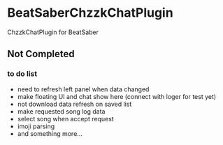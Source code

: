 # BeatSaberChzzkChatPlugin
ChzzkChatPlugin for BeatSaber

## Not Completed
### to do list
- need to refresh left panel when data changed
- make floating UI and chat show here (connect with loger for test yet)
- not download data refresh on saved list
- make requested song log data
- select song when accept request
- imoji parsing
- and something more...
